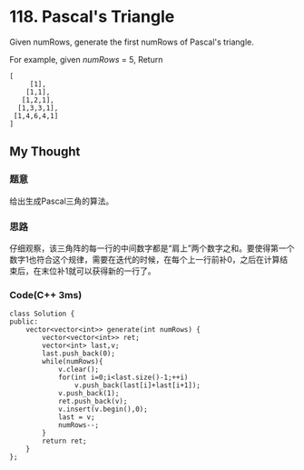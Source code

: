 # 118. Pascal's Triangle
Given numRows, generate the first numRows of Pascal's triangle.

For example, given *numRows* = 5,
Return

	[
         [1],
        [1,1],
       [1,2,1],
      [1,3,3,1],
     [1,4,6,4,1]
    ]
 
 ## My Thought
 ### 题意
 给出生成Pascal三角的算法。
 ### 思路
 仔细观察，该三角阵的每一行的中间数字都是“肩上”两个数字之和。要使得第一个数字1也符合这个规律，需要在迭代的时候，在每个上一行前补0，之后在计算结束后，在末位补1就可以获得新的一行了。
 ### Code(C++ 3ms)
 
 	class Solution {
    public:
        vector<vector<int>> generate(int numRows) {
            vector<vector<int>> ret;
            vector<int> last,v;
            last.push_back(0);
            while(numRows){
                v.clear();
                for(int i=0;i<last.size()-1;++i)
                    v.push_back(last[i]+last[i+1]);
                v.push_back(1);
                ret.push_back(v);
                v.insert(v.begin(),0);
                last = v;
                numRows--;
            }
            return ret;
        }
    };